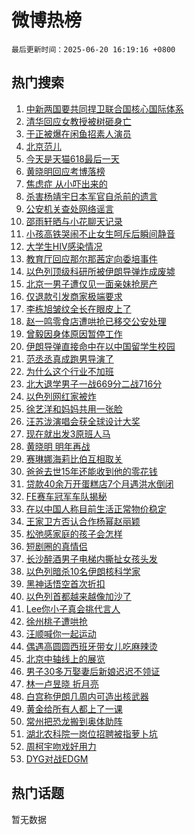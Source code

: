 # 微博热榜

`最后更新时间：2025-06-20 16:19:16 +0800`

## 热门搜索

1. [中新两国要共同捍卫联合国核心国际体系](https://m.weibo.cn/search?containerid=100103type%3D1%26t%3D10%26q%3D%23%E4%B8%AD%E6%96%B0%E4%B8%A4%E5%9B%BD%E8%A6%81%E5%85%B1%E5%90%8C%E6%8D%8D%E5%8D%AB%E8%81%94%E5%90%88%E5%9B%BD%E6%A0%B8%E5%BF%83%E5%9B%BD%E9%99%85%E4%BD%93%E7%B3%BB%23&stream_entry_id=51&isnewpage=1&extparam=seat%3D1%26pos%3D0%26q%3D%2523%25E4%25B8%25AD%25E6%2596%25B0%25E4%25B8%25A4%25E5%259B%25BD%25E8%25A6%2581%25E5%2585%25B1%25E5%2590%258C%25E6%258D%258D%25E5%258D%25AB%25E8%2581%2594%25E5%2590%2588%25E5%259B%25BD%25E6%25A0%25B8%25E5%25BF%2583%25E5%259B%25BD%25E9%2599%2585%25E4%25BD%2593%25E7%25B3%25BB%2523%26stream_entry_id%3D51%26c_type%3D51%26filter_type%3Drealtimehot%26cate%3D10103%26dgr%3D0%26display_time%3D1750407555%26pre_seqid%3D175040755501604918006)
1. [清华回应女教授被树砸身亡](https://m.weibo.cn/search?containerid=100103type%3D1%26t%3D10%26q%3D%23%E6%B8%85%E5%8D%8E%E5%9B%9E%E5%BA%94%E5%A5%B3%E6%95%99%E6%8E%88%E8%A2%AB%E6%A0%91%E7%A0%B8%E8%BA%AB%E4%BA%A1%23&stream_entry_id=31&isnewpage=1&extparam=seat%3D1%26q%3D%2523%25E6%25B8%2585%25E5%258D%258E%25E5%259B%259E%25E5%25BA%2594%25E5%25A5%25B3%25E6%2595%2599%25E6%258E%2588%25E8%25A2%25AB%25E6%25A0%2591%25E7%25A0%25B8%25E8%25BA%25AB%25E4%25BA%25A1%2523%26dgr%3D0%26c_type%3D31%26cate%3D5001%26flag%3D1%26pos%3D0%26stream_entry_id%3D31%26realpos%3D1%26band_rank%3D1%26lcate%3D5001%26filter_type%3Drealtimehot%26display_time%3D1750407555%26pre_seqid%3D175040755501604918006)
1. [于正被爆在闲鱼招素人演员](https://m.weibo.cn/search?containerid=100103type%3D1%26t%3D10%26q%3D%23%E4%BA%8E%E6%AD%A3%E8%A2%AB%E7%88%86%E5%9C%A8%E9%97%B2%E9%B1%BC%E6%8B%9B%E7%B4%A0%E4%BA%BA%E6%BC%94%E5%91%98%23&stream_entry_id=31&isnewpage=1&extparam=seat%3D1%26q%3D%2523%25E4%25BA%258E%25E6%25AD%25A3%25E8%25A2%25AB%25E7%2588%2586%25E5%259C%25A8%25E9%2597%25B2%25E9%25B1%25BC%25E6%258B%259B%25E7%25B4%25A0%25E4%25BA%25BA%25E6%25BC%2594%25E5%2591%2598%2523%26dgr%3D0%26c_type%3D31%26cate%3D5001%26flag%3D1%26pos%3D1%26stream_entry_id%3D31%26realpos%3D2%26band_rank%3D2%26lcate%3D5001%26filter_type%3Drealtimehot%26display_time%3D1750407555%26pre_seqid%3D175040755501604918006)
1. [北京范儿](https://m.weibo.cn/search?containerid=100103type%3D1%26t%3D10%26q%3D%23%E5%8C%97%E4%BA%AC%E8%8C%83%E5%84%BF%23&stream_entry_id=31&isnewpage=1&extparam=seat%3D1%26q%3D%2523%25E5%258C%2597%25E4%25BA%25AC%25E8%258C%2583%25E5%2584%25BF%2523%26dgr%3D0%26c_type%3D31%26cate%3D5001%26flag%3D1%26pos%3D2%26stream_entry_id%3D31%26realpos%3D3%26band_rank%3D3%26lcate%3D5001%26filter_type%3Drealtimehot%26display_time%3D1750407555%26pre_seqid%3D175040755501604918006)
1. [今天是天猫618最后一天](https://m.weibo.cn/search?containerid=100103type%3D1%26t%3D10%26q%3D%23%E4%BB%8A%E5%A4%A9%E6%98%AF%E5%A4%A9%E7%8C%AB618%E6%9C%80%E5%90%8E%E4%B8%80%E5%A4%A9%23&stream_entry_id=31&isnewpage=1&extparam=seat%3D1%26q%3D%2523%25E4%25BB%258A%25E5%25A4%25A9%25E6%2598%25AF%25E5%25A4%25A9%25E7%258C%25AB618%25E6%259C%2580%25E5%2590%258E%25E4%25B8%2580%25E5%25A4%25A9%2523%26dgr%3D0%26c_type%3D31%26adid%3D290605%26cate%3D5001%26pos%3D3%26stream_entry_id%3D31%26filter_type%3Drealtimehot%26band_rank%3D4%26topic_ad%3D1%26lcate%3D5001%26is_ad_pos%3D1%26display_time%3D1750407555%26pre_seqid%3D175040755501604918006)
1. [黄晓明回应考博落榜](https://m.weibo.cn/search?containerid=100103type%3D1%26t%3D10%26q%3D%23%E9%BB%84%E6%99%93%E6%98%8E%E5%9B%9E%E5%BA%94%E8%80%83%E5%8D%9A%E8%90%BD%E6%A6%9C%23&stream_entry_id=31&isnewpage=1&extparam=seat%3D1%26q%3D%2523%25E9%25BB%2584%25E6%2599%2593%25E6%2598%258E%25E5%259B%259E%25E5%25BA%2594%25E8%2580%2583%25E5%258D%259A%25E8%2590%25BD%25E6%25A6%259C%2523%26dgr%3D0%26c_type%3D31%26cate%3D5001%26flag%3D2%26pos%3D4%26stream_entry_id%3D31%26realpos%3D4%26band_rank%3D4%26lcate%3D5001%26filter_type%3Drealtimehot%26display_time%3D1750407555%26pre_seqid%3D175040755501604918006)
1. [焦虑症 从小吓出来的](https://m.weibo.cn/search?containerid=100103type%3D1%26t%3D10%26q%3D%E7%84%A6%E8%99%91%E7%97%87+%E4%BB%8E%E5%B0%8F%E5%90%93%E5%87%BA%E6%9D%A5%E7%9A%84&stream_entry_id=31&isnewpage=1&extparam=seat%3D1%26q%3D%25E7%2584%25A6%25E8%2599%2591%25E7%2597%2587%2520%25E4%25BB%258E%25E5%25B0%258F%25E5%2590%2593%25E5%2587%25BA%25E6%259D%25A5%25E7%259A%2584%26dgr%3D0%26c_type%3D31%26cate%3D5001%26flag%3D1%26pos%3D5%26stream_entry_id%3D31%26realpos%3D5%26band_rank%3D5%26lcate%3D5001%26filter_type%3Drealtimehot%26display_time%3D1750407555%26pre_seqid%3D175040755501604918006)
1. [杀害杨靖宇日本军官自杀前的遗言](https://m.weibo.cn/search?containerid=100103type%3D1%26t%3D10%26q%3D%23%E6%9D%80%E5%AE%B3%E6%9D%A8%E9%9D%96%E5%AE%87%E6%97%A5%E6%9C%AC%E5%86%9B%E5%AE%98%E8%87%AA%E6%9D%80%E5%89%8D%E7%9A%84%E9%81%97%E8%A8%80%23&stream_entry_id=31&isnewpage=1&extparam=seat%3D1%26q%3D%2523%25E6%259D%2580%25E5%25AE%25B3%25E6%259D%25A8%25E9%259D%2596%25E5%25AE%2587%25E6%2597%25A5%25E6%259C%25AC%25E5%2586%259B%25E5%25AE%2598%25E8%2587%25AA%25E6%259D%2580%25E5%2589%258D%25E7%259A%2584%25E9%2581%2597%25E8%25A8%2580%2523%26dgr%3D0%26c_type%3D31%26cate%3D5001%26flag%3D1%26pos%3D6%26stream_entry_id%3D31%26realpos%3D6%26band_rank%3D6%26lcate%3D5001%26filter_type%3Drealtimehot%26display_time%3D1750407555%26pre_seqid%3D175040755501604918006)
1. [公安机关查处网络谣言](https://m.weibo.cn/search?containerid=100103type%3D1%26t%3D10%26q%3D%23%E5%85%AC%E5%AE%89%E6%9C%BA%E5%85%B3%E6%9F%A5%E5%A4%84%E7%BD%91%E7%BB%9C%E8%B0%A3%E8%A8%80%23&stream_entry_id=31&isnewpage=1&extparam=seat%3D1%26q%3D%2523%25E5%2585%25AC%25E5%25AE%2589%25E6%259C%25BA%25E5%2585%25B3%25E6%259F%25A5%25E5%25A4%2584%25E7%25BD%2591%25E7%25BB%259C%25E8%25B0%25A3%25E8%25A8%2580%2523%26dgr%3D0%26c_type%3D31%26adid%3D290697%26cate%3D5001%26pos%3D7%26stream_entry_id%3D31%26band_rank%3D7%26filter_type%3Drealtimehot%26lcate%3D5001%26is_ad_pos%3D1%26display_time%3D1750407555%26pre_seqid%3D175040755501604918006)
1. [邵雨轩晒与小花聊天记录](https://m.weibo.cn/search?containerid=100103type%3D1%26t%3D10%26q%3D%23%E9%82%B5%E9%9B%A8%E8%BD%A9%E6%99%92%E4%B8%8E%E5%B0%8F%E8%8A%B1%E8%81%8A%E5%A4%A9%E8%AE%B0%E5%BD%95%23&stream_entry_id=31&isnewpage=1&extparam=seat%3D1%26q%3D%2523%25E9%2582%25B5%25E9%259B%25A8%25E8%25BD%25A9%25E6%2599%2592%25E4%25B8%258E%25E5%25B0%258F%25E8%258A%25B1%25E8%2581%258A%25E5%25A4%25A9%25E8%25AE%25B0%25E5%25BD%2595%2523%26dgr%3D0%26c_type%3D31%26cate%3D5001%26flag%3D2%26pos%3D8%26stream_entry_id%3D31%26realpos%3D7%26band_rank%3D7%26lcate%3D5001%26filter_type%3Drealtimehot%26display_time%3D1750407555%26pre_seqid%3D175040755501604918006)
1. [小孩高铁哭闹不止女生呵斥后瞬间静音](https://m.weibo.cn/search?containerid=100103type%3D1%26t%3D10%26q%3D%23%E5%B0%8F%E5%AD%A9%E9%AB%98%E9%93%81%E5%93%AD%E9%97%B9%E4%B8%8D%E6%AD%A2%E5%A5%B3%E7%94%9F%E5%91%B5%E6%96%A5%E5%90%8E%E7%9E%AC%E9%97%B4%E9%9D%99%E9%9F%B3%23&stream_entry_id=31&isnewpage=1&extparam=seat%3D1%26q%3D%2523%25E5%25B0%258F%25E5%25AD%25A9%25E9%25AB%2598%25E9%2593%2581%25E5%2593%25AD%25E9%2597%25B9%25E4%25B8%258D%25E6%25AD%25A2%25E5%25A5%25B3%25E7%2594%259F%25E5%2591%25B5%25E6%2596%25A5%25E5%2590%258E%25E7%259E%25AC%25E9%2597%25B4%25E9%259D%2599%25E9%259F%25B3%2523%26dgr%3D0%26c_type%3D31%26cate%3D5001%26flag%3D0%26pos%3D9%26stream_entry_id%3D31%26realpos%3D8%26band_rank%3D8%26lcate%3D5001%26filter_type%3Drealtimehot%26display_time%3D1750407555%26pre_seqid%3D175040755501604918006)
1. [大学生HIV感染情况](https://m.weibo.cn/search?containerid=100103type%3D1%26t%3D10%26q%3D%E5%A4%A7%E5%AD%A6%E7%94%9FHIV%E6%84%9F%E6%9F%93%E6%83%85%E5%86%B5&stream_entry_id=31&isnewpage=1&extparam=seat%3D1%26q%3D%25E5%25A4%25A7%25E5%25AD%25A6%25E7%2594%259FHIV%25E6%2584%259F%25E6%259F%2593%25E6%2583%2585%25E5%2586%25B5%26dgr%3D0%26c_type%3D31%26cate%3D5001%26flag%3D2%26pos%3D10%26stream_entry_id%3D31%26realpos%3D9%26band_rank%3D9%26lcate%3D5001%26filter_type%3Drealtimehot%26display_time%3D1750407555%26pre_seqid%3D175040755501604918006)
1. [教育厅回应那尔那茜定向委培事件](https://m.weibo.cn/search?containerid=100103type%3D1%26t%3D10%26q%3D%23%E6%95%99%E8%82%B2%E5%8E%85%E5%9B%9E%E5%BA%94%E9%82%A3%E5%B0%94%E9%82%A3%E8%8C%9C%E5%AE%9A%E5%90%91%E5%A7%94%E5%9F%B9%E4%BA%8B%E4%BB%B6%23&stream_entry_id=31&isnewpage=1&extparam=seat%3D1%26q%3D%2523%25E6%2595%2599%25E8%2582%25B2%25E5%258E%2585%25E5%259B%259E%25E5%25BA%2594%25E9%2582%25A3%25E5%25B0%2594%25E9%2582%25A3%25E8%258C%259C%25E5%25AE%259A%25E5%2590%2591%25E5%25A7%2594%25E5%259F%25B9%25E4%25BA%258B%25E4%25BB%25B6%2523%26dgr%3D0%26c_type%3D31%26cate%3D5001%26flag%3D0%26pos%3D11%26stream_entry_id%3D31%26realpos%3D10%26band_rank%3D10%26lcate%3D5001%26filter_type%3Drealtimehot%26display_time%3D1750407555%26pre_seqid%3D175040755501604918006)
1. [以色列顶级科研所被伊朗导弹炸成废墟](https://m.weibo.cn/search?containerid=100103type%3D1%26t%3D10%26q%3D%23%E4%BB%A5%E8%89%B2%E5%88%97%E9%A1%B6%E7%BA%A7%E7%A7%91%E7%A0%94%E6%89%80%E8%A2%AB%E4%BC%8A%E6%9C%97%E5%AF%BC%E5%BC%B9%E7%82%B8%E6%88%90%E5%BA%9F%E5%A2%9F%23&stream_entry_id=31&isnewpage=1&extparam=seat%3D1%26q%3D%2523%25E4%25BB%25A5%25E8%2589%25B2%25E5%2588%2597%25E9%25A1%25B6%25E7%25BA%25A7%25E7%25A7%2591%25E7%25A0%2594%25E6%2589%2580%25E8%25A2%25AB%25E4%25BC%258A%25E6%259C%2597%25E5%25AF%25BC%25E5%25BC%25B9%25E7%2582%25B8%25E6%2588%2590%25E5%25BA%259F%25E5%25A2%259F%2523%26dgr%3D0%26c_type%3D31%26cate%3D5001%26flag%3D0%26pos%3D12%26stream_entry_id%3D31%26realpos%3D11%26band_rank%3D11%26lcate%3D5001%26filter_type%3Drealtimehot%26display_time%3D1750407555%26pre_seqid%3D175040755501604918006)
1. [北京一男子遭仅见一面亲妹抢房产](https://m.weibo.cn/search?containerid=100103type%3D1%26t%3D10%26q%3D%23%E5%8C%97%E4%BA%AC%E4%B8%80%E7%94%B7%E5%AD%90%E9%81%AD%E4%BB%85%E8%A7%81%E4%B8%80%E9%9D%A2%E4%BA%B2%E5%A6%B9%E6%8A%A2%E6%88%BF%E4%BA%A7%23&stream_entry_id=31&isnewpage=1&extparam=seat%3D1%26q%3D%2523%25E5%258C%2597%25E4%25BA%25AC%25E4%25B8%2580%25E7%2594%25B7%25E5%25AD%2590%25E9%2581%25AD%25E4%25BB%2585%25E8%25A7%2581%25E4%25B8%2580%25E9%259D%25A2%25E4%25BA%25B2%25E5%25A6%25B9%25E6%258A%25A2%25E6%2588%25BF%25E4%25BA%25A7%2523%26dgr%3D0%26c_type%3D31%26cate%3D5001%26flag%3D1%26pos%3D13%26stream_entry_id%3D31%26realpos%3D12%26band_rank%3D12%26lcate%3D5001%26filter_type%3Drealtimehot%26display_time%3D1750407555%26pre_seqid%3D175040755501604918006)
1. [仅退款引发商家极端要求](https://m.weibo.cn/search?containerid=100103type%3D1%26t%3D10%26q%3D%23%E4%BB%85%E9%80%80%E6%AC%BE%E5%BC%95%E5%8F%91%E5%95%86%E5%AE%B6%E6%9E%81%E7%AB%AF%E8%A6%81%E6%B1%82%23&stream_entry_id=31&isnewpage=1&extparam=seat%3D1%26q%3D%2523%25E4%25BB%2585%25E9%2580%2580%25E6%25AC%25BE%25E5%25BC%2595%25E5%258F%2591%25E5%2595%2586%25E5%25AE%25B6%25E6%259E%2581%25E7%25AB%25AF%25E8%25A6%2581%25E6%25B1%2582%2523%26dgr%3D0%26c_type%3D31%26cate%3D5001%26flag%3D0%26pos%3D14%26stream_entry_id%3D31%26realpos%3D13%26band_rank%3D13%26lcate%3D5001%26filter_type%3Drealtimehot%26display_time%3D1750407555%26pre_seqid%3D175040755501604918006)
1. [李栋旭皱纹全长在眼皮上了](https://m.weibo.cn/search?containerid=100103type%3D1%26t%3D10%26q%3D%E6%9D%8E%E6%A0%8B%E6%97%AD%E7%9A%B1%E7%BA%B9%E5%85%A8%E9%95%BF%E5%9C%A8%E7%9C%BC%E7%9A%AE%E4%B8%8A%E4%BA%86&stream_entry_id=31&isnewpage=1&extparam=seat%3D1%26q%3D%25E6%259D%258E%25E6%25A0%258B%25E6%2597%25AD%25E7%259A%25B1%25E7%25BA%25B9%25E5%2585%25A8%25E9%2595%25BF%25E5%259C%25A8%25E7%259C%25BC%25E7%259A%25AE%25E4%25B8%258A%25E4%25BA%2586%26dgr%3D0%26c_type%3D31%26cate%3D5001%26flag%3D1%26pos%3D15%26stream_entry_id%3D31%26realpos%3D14%26band_rank%3D14%26lcate%3D5001%26filter_type%3Drealtimehot%26display_time%3D1750407555%26pre_seqid%3D175040755501604918006)
1. [赵一鸣零食店遭哄抢已移交公安处理](https://m.weibo.cn/search?containerid=100103type%3D1%26t%3D10%26q%3D%23%E8%B5%B5%E4%B8%80%E9%B8%A3%E9%9B%B6%E9%A3%9F%E5%BA%97%E9%81%AD%E5%93%84%E6%8A%A2%E5%B7%B2%E7%A7%BB%E4%BA%A4%E5%85%AC%E5%AE%89%E5%A4%84%E7%90%86%23&stream_entry_id=31&isnewpage=1&extparam=seat%3D1%26q%3D%2523%25E8%25B5%25B5%25E4%25B8%2580%25E9%25B8%25A3%25E9%259B%25B6%25E9%25A3%259F%25E5%25BA%2597%25E9%2581%25AD%25E5%2593%2584%25E6%258A%25A2%25E5%25B7%25B2%25E7%25A7%25BB%25E4%25BA%25A4%25E5%2585%25AC%25E5%25AE%2589%25E5%25A4%2584%25E7%2590%2586%2523%26dgr%3D0%26c_type%3D31%26cate%3D5001%26flag%3D1%26pos%3D16%26stream_entry_id%3D31%26realpos%3D15%26band_rank%3D15%26lcate%3D5001%26filter_type%3Drealtimehot%26display_time%3D1750407555%26pre_seqid%3D175040755501604918006)
1. [曾毅因身体原因暂停工作](https://m.weibo.cn/search?containerid=100103type%3D1%26t%3D10%26q%3D%23%E6%9B%BE%E6%AF%85%E5%9B%A0%E8%BA%AB%E4%BD%93%E5%8E%9F%E5%9B%A0%E6%9A%82%E5%81%9C%E5%B7%A5%E4%BD%9C%23&stream_entry_id=31&isnewpage=1&extparam=seat%3D1%26q%3D%2523%25E6%259B%25BE%25E6%25AF%2585%25E5%259B%25A0%25E8%25BA%25AB%25E4%25BD%2593%25E5%258E%259F%25E5%259B%25A0%25E6%259A%2582%25E5%2581%259C%25E5%25B7%25A5%25E4%25BD%259C%2523%26dgr%3D0%26c_type%3D31%26cate%3D5001%26flag%3D2%26pos%3D17%26stream_entry_id%3D31%26realpos%3D16%26band_rank%3D16%26lcate%3D5001%26filter_type%3Drealtimehot%26display_time%3D1750407555%26pre_seqid%3D175040755501604918006)
1. [伊朗导弹直接命中在以中国留学生校园](https://m.weibo.cn/search?containerid=100103type%3D1%26t%3D10%26q%3D%23%E4%BC%8A%E6%9C%97%E5%AF%BC%E5%BC%B9%E7%9B%B4%E6%8E%A5%E5%91%BD%E4%B8%AD%E5%9C%A8%E4%BB%A5%E4%B8%AD%E5%9B%BD%E7%95%99%E5%AD%A6%E7%94%9F%E6%A0%A1%E5%9B%AD%23&stream_entry_id=31&isnewpage=1&extparam=seat%3D1%26q%3D%2523%25E4%25BC%258A%25E6%259C%2597%25E5%25AF%25BC%25E5%25BC%25B9%25E7%259B%25B4%25E6%258E%25A5%25E5%2591%25BD%25E4%25B8%25AD%25E5%259C%25A8%25E4%25BB%25A5%25E4%25B8%25AD%25E5%259B%25BD%25E7%2595%2599%25E5%25AD%25A6%25E7%2594%259F%25E6%25A0%25A1%25E5%259B%25AD%2523%26dgr%3D0%26c_type%3D31%26cate%3D5001%26flag%3D0%26pos%3D18%26stream_entry_id%3D31%26realpos%3D17%26band_rank%3D17%26lcate%3D5001%26filter_type%3Drealtimehot%26display_time%3D1750407555%26pre_seqid%3D175040755501604918006)
1. [范丞丞真成跑男导演了](https://m.weibo.cn/search?containerid=100103type%3D1%26t%3D10%26q%3D%23%E8%8C%83%E4%B8%9E%E4%B8%9E%E7%9C%9F%E6%88%90%E8%B7%91%E7%94%B7%E5%AF%BC%E6%BC%94%E4%BA%86%23&stream_entry_id=31&isnewpage=1&extparam=seat%3D1%26q%3D%2523%25E8%258C%2583%25E4%25B8%259E%25E4%25B8%259E%25E7%259C%259F%25E6%2588%2590%25E8%25B7%2591%25E7%2594%25B7%25E5%25AF%25BC%25E6%25BC%2594%25E4%25BA%2586%2523%26dgr%3D0%26c_type%3D31%26cate%3D5001%26flag%3D1%26pos%3D19%26stream_entry_id%3D31%26realpos%3D18%26band_rank%3D18%26lcate%3D5001%26filter_type%3Drealtimehot%26display_time%3D1750407555%26pre_seqid%3D175040755501604918006)
1. [为什么这个行业不加班](https://m.weibo.cn/search?containerid=100103type%3D1%26t%3D10%26q%3D%E4%B8%BA%E4%BB%80%E4%B9%88%E8%BF%99%E4%B8%AA%E8%A1%8C%E4%B8%9A%E4%B8%8D%E5%8A%A0%E7%8F%AD&stream_entry_id=31&isnewpage=1&extparam=seat%3D1%26q%3D%25E4%25B8%25BA%25E4%25BB%2580%25E4%25B9%2588%25E8%25BF%2599%25E4%25B8%25AA%25E8%25A1%258C%25E4%25B8%259A%25E4%25B8%258D%25E5%258A%25A0%25E7%258F%25AD%26dgr%3D0%26c_type%3D31%26cate%3D5001%26flag%3D1%26pos%3D20%26stream_entry_id%3D31%26realpos%3D19%26band_rank%3D19%26lcate%3D5001%26filter_type%3Drealtimehot%26display_time%3D1750407555%26pre_seqid%3D175040755501604918006)
1. [北大退学男子一战669分二战716分](https://m.weibo.cn/search?containerid=100103type%3D1%26t%3D10%26q%3D%23%E5%8C%97%E5%A4%A7%E9%80%80%E5%AD%A6%E7%94%B7%E5%AD%90%E4%B8%80%E6%88%98669%E5%88%86%E4%BA%8C%E6%88%98716%E5%88%86%23&stream_entry_id=31&isnewpage=1&extparam=seat%3D1%26q%3D%2523%25E5%258C%2597%25E5%25A4%25A7%25E9%2580%2580%25E5%25AD%25A6%25E7%2594%25B7%25E5%25AD%2590%25E4%25B8%2580%25E6%2588%2598669%25E5%2588%2586%25E4%25BA%258C%25E6%2588%2598716%25E5%2588%2586%2523%26dgr%3D0%26c_type%3D31%26cate%3D5001%26flag%3D1%26pos%3D21%26stream_entry_id%3D31%26realpos%3D20%26band_rank%3D20%26lcate%3D5001%26filter_type%3Drealtimehot%26display_time%3D1750407555%26pre_seqid%3D175040755501604918006)
1. [以色列网红家被炸](https://m.weibo.cn/search?containerid=100103type%3D1%26t%3D10%26q%3D%E4%BB%A5%E8%89%B2%E5%88%97%E7%BD%91%E7%BA%A2%E5%AE%B6%E8%A2%AB%E7%82%B8&stream_entry_id=31&isnewpage=1&extparam=seat%3D1%26q%3D%25E4%25BB%25A5%25E8%2589%25B2%25E5%2588%2597%25E7%25BD%2591%25E7%25BA%25A2%25E5%25AE%25B6%25E8%25A2%25AB%25E7%2582%25B8%26dgr%3D0%26c_type%3D31%26cate%3D5001%26flag%3D1%26pos%3D22%26stream_entry_id%3D31%26realpos%3D21%26band_rank%3D21%26lcate%3D5001%26filter_type%3Drealtimehot%26display_time%3D1750407555%26pre_seqid%3D175040755501604918006)
1. [徐艺洋和妈妈共用一张脸](https://m.weibo.cn/search?containerid=100103type%3D1%26t%3D10%26q%3D%23%E5%BE%90%E8%89%BA%E6%B4%8B%E5%92%8C%E5%A6%88%E5%A6%88%E5%85%B1%E7%94%A8%E4%B8%80%E5%BC%A0%E8%84%B8%23&stream_entry_id=31&isnewpage=1&extparam=seat%3D1%26q%3D%2523%25E5%25BE%2590%25E8%2589%25BA%25E6%25B4%258B%25E5%2592%258C%25E5%25A6%2588%25E5%25A6%2588%25E5%2585%25B1%25E7%2594%25A8%25E4%25B8%2580%25E5%25BC%25A0%25E8%2584%25B8%2523%26dgr%3D0%26c_type%3D31%26cate%3D5001%26flag%3D2%26pos%3D23%26stream_entry_id%3D31%26realpos%3D22%26band_rank%3D22%26lcate%3D5001%26filter_type%3Drealtimehot%26display_time%3D1750407555%26pre_seqid%3D175040755501604918006)
1. [汪苏泷演唱会获全球设计大奖](https://m.weibo.cn/search?containerid=100103type%3D1%26t%3D10%26q%3D%23%E6%B1%AA%E8%8B%8F%E6%B3%B7%E6%BC%94%E5%94%B1%E4%BC%9A%E8%8E%B7%E5%85%A8%E7%90%83%E8%AE%BE%E8%AE%A1%E5%A4%A7%E5%A5%96%23&stream_entry_id=31&isnewpage=1&extparam=seat%3D1%26q%3D%2523%25E6%25B1%25AA%25E8%258B%258F%25E6%25B3%25B7%25E6%25BC%2594%25E5%2594%25B1%25E4%25BC%259A%25E8%258E%25B7%25E5%2585%25A8%25E7%2590%2583%25E8%25AE%25BE%25E8%25AE%25A1%25E5%25A4%25A7%25E5%25A5%2596%2523%26dgr%3D0%26c_type%3D31%26cate%3D5001%26flag%3D0%26pos%3D24%26stream_entry_id%3D31%26realpos%3D23%26band_rank%3D23%26lcate%3D5001%26filter_type%3Drealtimehot%26display_time%3D1750407555%26pre_seqid%3D175040755501604918006)
1. [现在就出发3原班人马](https://m.weibo.cn/search?containerid=100103type%3D1%26t%3D10%26q%3D%E7%8E%B0%E5%9C%A8%E5%B0%B1%E5%87%BA%E5%8F%913%E5%8E%9F%E7%8F%AD%E4%BA%BA%E9%A9%AC&stream_entry_id=31&isnewpage=1&extparam=seat%3D1%26q%3D%25E7%258E%25B0%25E5%259C%25A8%25E5%25B0%25B1%25E5%2587%25BA%25E5%258F%25913%25E5%258E%259F%25E7%258F%25AD%25E4%25BA%25BA%25E9%25A9%25AC%26dgr%3D0%26c_type%3D31%26cate%3D5001%26flag%3D0%26pos%3D25%26stream_entry_id%3D31%26realpos%3D24%26band_rank%3D24%26lcate%3D5001%26filter_type%3Drealtimehot%26display_time%3D1750407555%26pre_seqid%3D175040755501604918006)
1. [黄晓明 明年再战](https://m.weibo.cn/search?containerid=100103type%3D1%26t%3D10%26q%3D%E9%BB%84%E6%99%93%E6%98%8E+%E6%98%8E%E5%B9%B4%E5%86%8D%E6%88%98&stream_entry_id=31&isnewpage=1&extparam=seat%3D1%26q%3D%25E9%25BB%2584%25E6%2599%2593%25E6%2598%258E%2520%25E6%2598%258E%25E5%25B9%25B4%25E5%2586%258D%25E6%2588%2598%26dgr%3D0%26c_type%3D31%26cate%3D5001%26flag%3D0%26pos%3D26%26stream_entry_id%3D31%26realpos%3D25%26band_rank%3D25%26lcate%3D5001%26filter_type%3Drealtimehot%26display_time%3D1750407555%26pre_seqid%3D175040755501604918006)
1. [赛琳娜海莉比伯互相取关](https://m.weibo.cn/search?containerid=100103type%3D1%26t%3D10%26q%3D%23%E8%B5%9B%E7%90%B3%E5%A8%9C%E6%B5%B7%E8%8E%89%E6%AF%94%E4%BC%AF%E4%BA%92%E7%9B%B8%E5%8F%96%E5%85%B3%23&stream_entry_id=31&isnewpage=1&extparam=seat%3D1%26q%3D%2523%25E8%25B5%259B%25E7%2590%25B3%25E5%25A8%259C%25E6%25B5%25B7%25E8%258E%2589%25E6%25AF%2594%25E4%25BC%25AF%25E4%25BA%2592%25E7%259B%25B8%25E5%258F%2596%25E5%2585%25B3%2523%26dgr%3D0%26c_type%3D31%26cate%3D5001%26flag%3D0%26pos%3D27%26stream_entry_id%3D31%26realpos%3D26%26band_rank%3D26%26lcate%3D5001%26filter_type%3Drealtimehot%26display_time%3D1750407555%26pre_seqid%3D175040755501604918006)
1. [爸爸去世15年还能收到他的零花钱](https://m.weibo.cn/search?containerid=100103type%3D1%26t%3D10%26q%3D%E7%88%B8%E7%88%B8%E5%8E%BB%E4%B8%9615%E5%B9%B4%E8%BF%98%E8%83%BD%E6%94%B6%E5%88%B0%E4%BB%96%E7%9A%84%E9%9B%B6%E8%8A%B1%E9%92%B1&stream_entry_id=31&isnewpage=1&extparam=seat%3D1%26q%3D%25E7%2588%25B8%25E7%2588%25B8%25E5%258E%25BB%25E4%25B8%259615%25E5%25B9%25B4%25E8%25BF%2598%25E8%2583%25BD%25E6%2594%25B6%25E5%2588%25B0%25E4%25BB%2596%25E7%259A%2584%25E9%259B%25B6%25E8%258A%25B1%25E9%2592%25B1%26dgr%3D0%26c_type%3D31%26cate%3D5001%26flag%3D1%26pos%3D28%26stream_entry_id%3D31%26realpos%3D27%26band_rank%3D27%26lcate%3D5001%26filter_type%3Drealtimehot%26display_time%3D1750407555%26pre_seqid%3D175040755501604918006)
1. [贷款40余万开蛋糕店7个月遇洪水倒闭](https://m.weibo.cn/search?containerid=100103type%3D1%26t%3D10%26q%3D%23%E8%B4%B7%E6%AC%BE40%E4%BD%99%E4%B8%87%E5%BC%80%E8%9B%8B%E7%B3%95%E5%BA%977%E4%B8%AA%E6%9C%88%E9%81%87%E6%B4%AA%E6%B0%B4%E5%80%92%E9%97%AD%23&stream_entry_id=31&isnewpage=1&extparam=seat%3D1%26q%3D%2523%25E8%25B4%25B7%25E6%25AC%25BE40%25E4%25BD%2599%25E4%25B8%2587%25E5%25BC%2580%25E8%259B%258B%25E7%25B3%2595%25E5%25BA%25977%25E4%25B8%25AA%25E6%259C%2588%25E9%2581%2587%25E6%25B4%25AA%25E6%25B0%25B4%25E5%2580%2592%25E9%2597%25AD%2523%26dgr%3D0%26c_type%3D31%26cate%3D5001%26flag%3D1%26pos%3D29%26stream_entry_id%3D31%26realpos%3D28%26band_rank%3D28%26lcate%3D5001%26filter_type%3Drealtimehot%26display_time%3D1750407555%26pre_seqid%3D175040755501604918006)
1. [FE赛车冠军车队揭秘](https://m.weibo.cn/search?containerid=100103type%3D1%26t%3D10%26q%3D%23FE%E8%B5%9B%E8%BD%A6%E5%86%A0%E5%86%9B%E8%BD%A6%E9%98%9F%E6%8F%AD%E7%A7%98%23&stream_entry_id=31&isnewpage=1&extparam=seat%3D1%26q%3D%2523FE%25E8%25B5%259B%25E8%25BD%25A6%25E5%2586%25A0%25E5%2586%259B%25E8%25BD%25A6%25E9%2598%259F%25E6%258F%25AD%25E7%25A7%2598%2523%26dgr%3D0%26c_type%3D31%26cate%3D5001%26flag%3D1%26pos%3D30%26stream_entry_id%3D31%26realpos%3D29%26band_rank%3D29%26lcate%3D5001%26filter_type%3Drealtimehot%26display_time%3D1750407555%26pre_seqid%3D175040755501604918006)
1. [在以中国人称目前生活正常物价稳定](https://m.weibo.cn/search?containerid=100103type%3D1%26t%3D10%26q%3D%23%E5%9C%A8%E4%BB%A5%E4%B8%AD%E5%9B%BD%E4%BA%BA%E7%A7%B0%E7%9B%AE%E5%89%8D%E7%94%9F%E6%B4%BB%E6%AD%A3%E5%B8%B8%E7%89%A9%E4%BB%B7%E7%A8%B3%E5%AE%9A%23&stream_entry_id=31&isnewpage=1&extparam=seat%3D1%26q%3D%2523%25E5%259C%25A8%25E4%25BB%25A5%25E4%25B8%25AD%25E5%259B%25BD%25E4%25BA%25BA%25E7%25A7%25B0%25E7%259B%25AE%25E5%2589%258D%25E7%2594%259F%25E6%25B4%25BB%25E6%25AD%25A3%25E5%25B8%25B8%25E7%2589%25A9%25E4%25BB%25B7%25E7%25A8%25B3%25E5%25AE%259A%2523%26dgr%3D0%26c_type%3D31%26cate%3D5001%26flag%3D1%26pos%3D31%26stream_entry_id%3D31%26realpos%3D30%26band_rank%3D30%26lcate%3D5001%26filter_type%3Drealtimehot%26display_time%3D1750407555%26pre_seqid%3D175040755501604918006)
1. [王家卫方否认合作杨幂赵丽颖](https://m.weibo.cn/search?containerid=100103type%3D1%26t%3D10%26q%3D%23%E7%8E%8B%E5%AE%B6%E5%8D%AB%E6%96%B9%E5%90%A6%E8%AE%A4%E5%90%88%E4%BD%9C%E6%9D%A8%E5%B9%82%E8%B5%B5%E4%B8%BD%E9%A2%96%23&stream_entry_id=31&isnewpage=1&extparam=seat%3D1%26q%3D%2523%25E7%258E%258B%25E5%25AE%25B6%25E5%258D%25AB%25E6%2596%25B9%25E5%2590%25A6%25E8%25AE%25A4%25E5%2590%2588%25E4%25BD%259C%25E6%259D%25A8%25E5%25B9%2582%25E8%25B5%25B5%25E4%25B8%25BD%25E9%25A2%2596%2523%26dgr%3D0%26c_type%3D31%26cate%3D5001%26flag%3D0%26pos%3D32%26stream_entry_id%3D31%26realpos%3D31%26band_rank%3D31%26lcate%3D5001%26filter_type%3Drealtimehot%26display_time%3D1750407555%26pre_seqid%3D175040755501604918006)
1. [松弛感家庭的孩子会怎样](https://m.weibo.cn/search?containerid=100103type%3D1%26t%3D10%26q%3D%E6%9D%BE%E5%BC%9B%E6%84%9F%E5%AE%B6%E5%BA%AD%E7%9A%84%E5%AD%A9%E5%AD%90%E4%BC%9A%E6%80%8E%E6%A0%B7&stream_entry_id=31&isnewpage=1&extparam=seat%3D1%26q%3D%25E6%259D%25BE%25E5%25BC%259B%25E6%2584%259F%25E5%25AE%25B6%25E5%25BA%25AD%25E7%259A%2584%25E5%25AD%25A9%25E5%25AD%2590%25E4%25BC%259A%25E6%2580%258E%25E6%25A0%25B7%26dgr%3D0%26c_type%3D31%26cate%3D5001%26flag%3D1%26pos%3D33%26stream_entry_id%3D31%26realpos%3D32%26band_rank%3D32%26lcate%3D5001%26filter_type%3Drealtimehot%26display_time%3D1750407555%26pre_seqid%3D175040755501604918006)
1. [短剧圈的真情侣](https://m.weibo.cn/search?containerid=100103type%3D1%26t%3D10%26q%3D%23%E7%9F%AD%E5%89%A7%E5%9C%88%E7%9A%84%E7%9C%9F%E6%83%85%E4%BE%A3%23&stream_entry_id=31&isnewpage=1&extparam=seat%3D1%26q%3D%2523%25E7%259F%25AD%25E5%2589%25A7%25E5%259C%2588%25E7%259A%2584%25E7%259C%259F%25E6%2583%2585%25E4%25BE%25A3%2523%26dgr%3D0%26c_type%3D31%26cate%3D5001%26flag%3D0%26pos%3D34%26stream_entry_id%3D31%26realpos%3D33%26band_rank%3D33%26lcate%3D5001%26filter_type%3Drealtimehot%26display_time%3D1750407555%26pre_seqid%3D175040755501604918006)
1. [长沙醉酒男子电梯内撕扯女孩头发](https://m.weibo.cn/search?containerid=100103type%3D1%26t%3D10%26q%3D%23%E9%95%BF%E6%B2%99%E9%86%89%E9%85%92%E7%94%B7%E5%AD%90%E7%94%B5%E6%A2%AF%E5%86%85%E6%92%95%E6%89%AF%E5%A5%B3%E5%AD%A9%E5%A4%B4%E5%8F%91%23&stream_entry_id=31&isnewpage=1&extparam=seat%3D1%26q%3D%2523%25E9%2595%25BF%25E6%25B2%2599%25E9%2586%2589%25E9%2585%2592%25E7%2594%25B7%25E5%25AD%2590%25E7%2594%25B5%25E6%25A2%25AF%25E5%2586%2585%25E6%2592%2595%25E6%2589%25AF%25E5%25A5%25B3%25E5%25AD%25A9%25E5%25A4%25B4%25E5%258F%2591%2523%26dgr%3D0%26c_type%3D31%26cate%3D5001%26flag%3D0%26pos%3D35%26stream_entry_id%3D31%26realpos%3D34%26band_rank%3D34%26lcate%3D5001%26filter_type%3Drealtimehot%26display_time%3D1750407555%26pre_seqid%3D175040755501604918006)
1. [以色列暗杀10名伊朗核科学家](https://m.weibo.cn/search?containerid=100103type%3D1%26t%3D10%26q%3D%23%E4%BB%A5%E8%89%B2%E5%88%97%E6%9A%97%E6%9D%8010%E5%90%8D%E4%BC%8A%E6%9C%97%E6%A0%B8%E7%A7%91%E5%AD%A6%E5%AE%B6%23&stream_entry_id=31&isnewpage=1&extparam=seat%3D1%26q%3D%2523%25E4%25BB%25A5%25E8%2589%25B2%25E5%2588%2597%25E6%259A%2597%25E6%259D%258010%25E5%2590%258D%25E4%25BC%258A%25E6%259C%2597%25E6%25A0%25B8%25E7%25A7%2591%25E5%25AD%25A6%25E5%25AE%25B6%2523%26dgr%3D0%26c_type%3D31%26cate%3D5001%26flag%3D0%26pos%3D36%26stream_entry_id%3D31%26realpos%3D35%26band_rank%3D35%26lcate%3D5001%26filter_type%3Drealtimehot%26display_time%3D1750407555%26pre_seqid%3D175040755501604918006)
1. [黑神话悟空首次折扣](https://m.weibo.cn/search?containerid=100103type%3D1%26t%3D10%26q%3D%23%E9%BB%91%E7%A5%9E%E8%AF%9D%E6%82%9F%E7%A9%BA%E9%A6%96%E6%AC%A1%E6%8A%98%E6%89%A3%23&stream_entry_id=31&isnewpage=1&extparam=seat%3D1%26q%3D%2523%25E9%25BB%2591%25E7%25A5%259E%25E8%25AF%259D%25E6%2582%259F%25E7%25A9%25BA%25E9%25A6%2596%25E6%25AC%25A1%25E6%258A%2598%25E6%2589%25A3%2523%26dgr%3D0%26c_type%3D31%26cate%3D5001%26flag%3D1%26pos%3D37%26stream_entry_id%3D31%26realpos%3D36%26band_rank%3D36%26lcate%3D5001%26filter_type%3Drealtimehot%26display_time%3D1750407555%26pre_seqid%3D175040755501604918006)
1. [以色列首都越来越像加沙了](https://m.weibo.cn/search?containerid=100103type%3D1%26t%3D10%26q%3D%E4%BB%A5%E8%89%B2%E5%88%97%E9%A6%96%E9%83%BD%E8%B6%8A%E6%9D%A5%E8%B6%8A%E5%83%8F%E5%8A%A0%E6%B2%99%E4%BA%86&stream_entry_id=31&isnewpage=1&extparam=seat%3D1%26q%3D%25E4%25BB%25A5%25E8%2589%25B2%25E5%2588%2597%25E9%25A6%2596%25E9%2583%25BD%25E8%25B6%258A%25E6%259D%25A5%25E8%25B6%258A%25E5%2583%258F%25E5%258A%25A0%25E6%25B2%2599%25E4%25BA%2586%26dgr%3D0%26c_type%3D31%26cate%3D5001%26flag%3D0%26pos%3D38%26stream_entry_id%3D31%26realpos%3D37%26band_rank%3D37%26lcate%3D5001%26filter_type%3Drealtimehot%26display_time%3D1750407555%26pre_seqid%3D175040755501604918006)
1. [Lee你小子真会挑代言人](https://m.weibo.cn/search?containerid=100103type%3D1%26t%3D10%26q%3D%23Lee%E4%BD%A0%E5%B0%8F%E5%AD%90%E7%9C%9F%E4%BC%9A%E6%8C%91%E4%BB%A3%E8%A8%80%E4%BA%BA%23&stream_entry_id=31&isnewpage=1&extparam=seat%3D1%26q%3D%2523Lee%25E4%25BD%25A0%25E5%25B0%258F%25E5%25AD%2590%25E7%259C%259F%25E4%25BC%259A%25E6%258C%2591%25E4%25BB%25A3%25E8%25A8%2580%25E4%25BA%25BA%2523%26dgr%3D0%26c_type%3D31%26cate%3D5001%26flag%3D1%26pos%3D39%26stream_entry_id%3D31%26realpos%3D38%26band_rank%3D38%26lcate%3D5001%26filter_type%3Drealtimehot%26display_time%3D1750407555%26pre_seqid%3D175040755501604918006)
1. [徐州桃子遭哄抢](https://m.weibo.cn/search?containerid=100103type%3D1%26t%3D10%26q%3D%23%E5%BE%90%E5%B7%9E%E6%A1%83%E5%AD%90%E9%81%AD%E5%93%84%E6%8A%A2%23&stream_entry_id=31&isnewpage=1&extparam=seat%3D1%26q%3D%2523%25E5%25BE%2590%25E5%25B7%259E%25E6%25A1%2583%25E5%25AD%2590%25E9%2581%25AD%25E5%2593%2584%25E6%258A%25A2%2523%26dgr%3D0%26c_type%3D31%26cate%3D5001%26flag%3D1%26pos%3D40%26stream_entry_id%3D31%26realpos%3D39%26band_rank%3D39%26lcate%3D5001%26filter_type%3Drealtimehot%26display_time%3D1750407555%26pre_seqid%3D175040755501604918006)
1. [汪顺喊你一起运动](https://m.weibo.cn/search?containerid=100103type%3D1%26t%3D10%26q%3D%E6%B1%AA%E9%A1%BA%E5%96%8A%E4%BD%A0%E4%B8%80%E8%B5%B7%E8%BF%90%E5%8A%A8&stream_entry_id=31&isnewpage=1&extparam=seat%3D1%26q%3D%25E6%25B1%25AA%25E9%25A1%25BA%25E5%2596%258A%25E4%25BD%25A0%25E4%25B8%2580%25E8%25B5%25B7%25E8%25BF%2590%25E5%258A%25A8%26dgr%3D0%26c_type%3D31%26cate%3D5001%26flag%3D1%26pos%3D41%26stream_entry_id%3D31%26realpos%3D40%26band_rank%3D40%26lcate%3D5001%26filter_type%3Drealtimehot%26display_time%3D1750407555%26pre_seqid%3D175040755501604918006)
1. [偶遇高圆圆西班牙带女儿吃麻辣烫](https://m.weibo.cn/search?containerid=100103type%3D1%26t%3D10%26q%3D%23%E5%81%B6%E9%81%87%E9%AB%98%E5%9C%86%E5%9C%86%E8%A5%BF%E7%8F%AD%E7%89%99%E5%B8%A6%E5%A5%B3%E5%84%BF%E5%90%83%E9%BA%BB%E8%BE%A3%E7%83%AB%23&stream_entry_id=31&isnewpage=1&extparam=seat%3D1%26q%3D%2523%25E5%2581%25B6%25E9%2581%2587%25E9%25AB%2598%25E5%259C%2586%25E5%259C%2586%25E8%25A5%25BF%25E7%258F%25AD%25E7%2589%2599%25E5%25B8%25A6%25E5%25A5%25B3%25E5%2584%25BF%25E5%2590%2583%25E9%25BA%25BB%25E8%25BE%25A3%25E7%2583%25AB%2523%26dgr%3D0%26c_type%3D31%26cate%3D5001%26flag%3D0%26pos%3D42%26stream_entry_id%3D31%26realpos%3D41%26band_rank%3D41%26lcate%3D5001%26filter_type%3Drealtimehot%26display_time%3D1750407555%26pre_seqid%3D175040755501604918006)
1. [北京中轴线上的展览](https://m.weibo.cn/search?containerid=100103type%3D1%26t%3D10%26q%3D%23%E5%8C%97%E4%BA%AC%E4%B8%AD%E8%BD%B4%E7%BA%BF%E4%B8%8A%E7%9A%84%E5%B1%95%E8%A7%88%23&stream_entry_id=31&isnewpage=1&extparam=seat%3D1%26q%3D%2523%25E5%258C%2597%25E4%25BA%25AC%25E4%25B8%25AD%25E8%25BD%25B4%25E7%25BA%25BF%25E4%25B8%258A%25E7%259A%2584%25E5%25B1%2595%25E8%25A7%2588%2523%26dgr%3D0%26c_type%3D31%26cate%3D5001%26flag%3D1%26pos%3D43%26stream_entry_id%3D31%26realpos%3D42%26band_rank%3D42%26lcate%3D5001%26filter_type%3Drealtimehot%26display_time%3D1750407555%26pre_seqid%3D175040755501604918006)
1. [男子30多万娶妻后新娘迟迟不领证](https://m.weibo.cn/search?containerid=100103type%3D1%26t%3D10%26q%3D%23%E7%94%B7%E5%AD%9030%E5%A4%9A%E4%B8%87%E5%A8%B6%E5%A6%BB%E5%90%8E%E6%96%B0%E5%A8%98%E8%BF%9F%E8%BF%9F%E4%B8%8D%E9%A2%86%E8%AF%81%23&stream_entry_id=31&isnewpage=1&extparam=seat%3D1%26q%3D%2523%25E7%2594%25B7%25E5%25AD%259030%25E5%25A4%259A%25E4%25B8%2587%25E5%25A8%25B6%25E5%25A6%25BB%25E5%2590%258E%25E6%2596%25B0%25E5%25A8%2598%25E8%25BF%259F%25E8%25BF%259F%25E4%25B8%258D%25E9%25A2%2586%25E8%25AF%2581%2523%26dgr%3D0%26c_type%3D31%26cate%3D5001%26flag%3D1%26pos%3D44%26stream_entry_id%3D31%26realpos%3D43%26band_rank%3D43%26lcate%3D5001%26filter_type%3Drealtimehot%26display_time%3D1750407555%26pre_seqid%3D175040755501604918006)
1. [林一卢昱晓 折月亮](https://m.weibo.cn/search?containerid=100103type%3D1%26t%3D10%26q%3D%E6%9E%97%E4%B8%80%E5%8D%A2%E6%98%B1%E6%99%93+%E6%8A%98%E6%9C%88%E4%BA%AE&stream_entry_id=31&isnewpage=1&extparam=seat%3D1%26q%3D%25E6%259E%2597%25E4%25B8%2580%25E5%258D%25A2%25E6%2598%25B1%25E6%2599%2593%2520%25E6%258A%2598%25E6%259C%2588%25E4%25BA%25AE%26dgr%3D0%26c_type%3D31%26cate%3D5001%26flag%3D1%26pos%3D45%26stream_entry_id%3D31%26realpos%3D44%26band_rank%3D44%26lcate%3D5001%26filter_type%3Drealtimehot%26display_time%3D1750407555%26pre_seqid%3D175040755501604918006)
1. [白宫称伊朗几周内可造出核武器](https://m.weibo.cn/search?containerid=100103type%3D1%26t%3D10%26q%3D%23%E7%99%BD%E5%AE%AB%E7%A7%B0%E4%BC%8A%E6%9C%97%E5%87%A0%E5%91%A8%E5%86%85%E5%8F%AF%E9%80%A0%E5%87%BA%E6%A0%B8%E6%AD%A6%E5%99%A8%23&stream_entry_id=31&isnewpage=1&extparam=seat%3D1%26q%3D%2523%25E7%2599%25BD%25E5%25AE%25AB%25E7%25A7%25B0%25E4%25BC%258A%25E6%259C%2597%25E5%2587%25A0%25E5%2591%25A8%25E5%2586%2585%25E5%258F%25AF%25E9%2580%25A0%25E5%2587%25BA%25E6%25A0%25B8%25E6%25AD%25A6%25E5%2599%25A8%2523%26dgr%3D0%26c_type%3D31%26cate%3D5001%26flag%3D1%26pos%3D46%26stream_entry_id%3D31%26realpos%3D45%26band_rank%3D45%26lcate%3D5001%26filter_type%3Drealtimehot%26display_time%3D1750407555%26pre_seqid%3D175040755501604918006)
1. [黄金给所有人都上了一课](https://m.weibo.cn/search?containerid=100103type%3D1%26t%3D10%26q%3D%E9%BB%84%E9%87%91%E7%BB%99%E6%89%80%E6%9C%89%E4%BA%BA%E9%83%BD%E4%B8%8A%E4%BA%86%E4%B8%80%E8%AF%BE&stream_entry_id=31&isnewpage=1&extparam=seat%3D1%26q%3D%25E9%25BB%2584%25E9%2587%2591%25E7%25BB%2599%25E6%2589%2580%25E6%259C%2589%25E4%25BA%25BA%25E9%2583%25BD%25E4%25B8%258A%25E4%25BA%2586%25E4%25B8%2580%25E8%25AF%25BE%26dgr%3D0%26c_type%3D31%26cate%3D5001%26flag%3D0%26pos%3D47%26stream_entry_id%3D31%26realpos%3D46%26band_rank%3D46%26lcate%3D5001%26filter_type%3Drealtimehot%26display_time%3D1750407555%26pre_seqid%3D175040755501604918006)
1. [常州把恐龙搬到奥体助阵](https://m.weibo.cn/search?containerid=100103type%3D1%26t%3D10%26q%3D%23%E5%B8%B8%E5%B7%9E%E6%8A%8A%E6%81%90%E9%BE%99%E6%90%AC%E5%88%B0%E5%A5%A5%E4%BD%93%E5%8A%A9%E9%98%B5%23&stream_entry_id=31&isnewpage=1&extparam=seat%3D1%26q%3D%2523%25E5%25B8%25B8%25E5%25B7%259E%25E6%258A%258A%25E6%2581%2590%25E9%25BE%2599%25E6%2590%25AC%25E5%2588%25B0%25E5%25A5%25A5%25E4%25BD%2593%25E5%258A%25A9%25E9%2598%25B5%2523%26dgr%3D0%26c_type%3D31%26cate%3D5001%26flag%3D1%26pos%3D48%26stream_entry_id%3D31%26realpos%3D47%26band_rank%3D47%26lcate%3D5001%26filter_type%3Drealtimehot%26display_time%3D1750407555%26pre_seqid%3D175040755501604918006)
1. [湖北农科院一岗位招聘被指萝卜坑](https://m.weibo.cn/search?containerid=100103type%3D1%26t%3D10%26q%3D%23%E6%B9%96%E5%8C%97%E5%86%9C%E7%A7%91%E9%99%A2%E4%B8%80%E5%B2%97%E4%BD%8D%E6%8B%9B%E8%81%98%E8%A2%AB%E6%8C%87%E8%90%9D%E5%8D%9C%E5%9D%91%23&stream_entry_id=31&isnewpage=1&extparam=seat%3D1%26q%3D%2523%25E6%25B9%2596%25E5%258C%2597%25E5%2586%259C%25E7%25A7%2591%25E9%2599%25A2%25E4%25B8%2580%25E5%25B2%2597%25E4%25BD%258D%25E6%258B%259B%25E8%2581%2598%25E8%25A2%25AB%25E6%258C%2587%25E8%2590%259D%25E5%258D%259C%25E5%259D%2591%2523%26dgr%3D0%26c_type%3D31%26cate%3D5001%26flag%3D1%26pos%3D49%26stream_entry_id%3D31%26realpos%3D48%26band_rank%3D48%26lcate%3D5001%26filter_type%3Drealtimehot%26display_time%3D1750407555%26pre_seqid%3D175040755501604918006)
1. [周柯宇吻戏好用力](https://m.weibo.cn/search?containerid=100103type%3D1%26t%3D10%26q%3D%E5%91%A8%E6%9F%AF%E5%AE%87%E5%90%BB%E6%88%8F%E5%A5%BD%E7%94%A8%E5%8A%9B&stream_entry_id=31&isnewpage=1&extparam=seat%3D1%26q%3D%25E5%2591%25A8%25E6%259F%25AF%25E5%25AE%2587%25E5%2590%25BB%25E6%2588%258F%25E5%25A5%25BD%25E7%2594%25A8%25E5%258A%259B%26dgr%3D0%26c_type%3D31%26cate%3D5001%26flag%3D1%26pos%3D50%26stream_entry_id%3D31%26realpos%3D49%26band_rank%3D49%26lcate%3D5001%26filter_type%3Drealtimehot%26display_time%3D1750407555%26pre_seqid%3D175040755501604918006)
1. [DYG对战EDGM](https://m.weibo.cn/search?containerid=100103type%3D1%26t%3D10%26q%3D%23DYG%E5%AF%B9%E6%88%98EDGM%23&stream_entry_id=31&isnewpage=1&extparam=seat%3D1%26q%3D%2523DYG%25E5%25AF%25B9%25E6%2588%2598EDGM%2523%26dgr%3D0%26c_type%3D31%26cate%3D5001%26flag%3D1%26pos%3D51%26stream_entry_id%3D31%26realpos%3D50%26band_rank%3D50%26lcate%3D5001%26filter_type%3Drealtimehot%26display_time%3D1750407555%26pre_seqid%3D175040755501604918006)

## 热门话题

暂无数据
